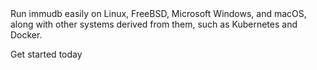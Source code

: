 <page-section id="immudb-get-started-end-section">
<page-section-header color="white" title="The open-source immutable database" :bottom="2">
    Run immudb easily on Linux, FreeBSD, Microsoft Windows, and macOS, along with other systems derived from them, such as Kubernetes and Docker.
</page-section-header>
<i-container>
<i-row>
<i-column class="_margin-top-2 _margin-x-auto">
		<p class="action _display-flex _flex-direction-row _justify-content-center">
			<cn-button
				variant="secondary"
				href="https://docs.immudb.io"
				target="_blank"
				rel="nofollow"
				size="lg"
			>
				Get started today
			</cn-button>
		</p>
</i-column>
</i-row>
</i-container>
</page-section>
